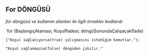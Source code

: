 ## For DÖNGÜSÜ 

*for döngüsü ve kullanım alanları ile ilgili örnekler kodlandı*

`for (BaşlangıçAtaması; Koşulİfadesi; döngüSonundaÇalışacakİfade) 
 
    {"Koşul sağlanıyorsa(true) çalışmasını istediğim komutlar."};

    "Koşul sağlanmazsa(false) döngüden çıkılır."`
